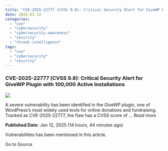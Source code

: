 ```yaml
---
title: "CVE-2025-22777 (CVSS 9.8): Critical Security Alert for GiveWP Plugin with 100,000 Active Installations"
date: 2025-01-12
categories: 
  - "cve"
  - "cybersecurity"
  - "cybersecurity-awareness"
  - "security"
  - "threat-intelligence"
tags: 
  - "cve"
  - "cybersecurity"
  - "security"
---
```


### CVE-2025-22777 (CVSS 9.8): Critical Security Alert for GiveWP Plugin with 100,000 Active Installations

![](https://upload.cvefeed.io/news/23649/thumbnail.jpg)

A severe vulnerability has been identified in the GiveWP plugin, one of WordPress’s most widely used tools for online donations and fundraising. Tracked as CVE-2025-22777, the flaw has a CVSS score of ... _Read more_

**Published Date:** Jan 12, 2025 (14 hours, 44 minutes ago)

Vulnerabilities has been mentioned in this article.

Go to Source
